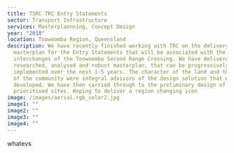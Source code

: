 ```yaml
---
title: TSRC TRC Entry Statements
sector: Transport Infrastructure
services: Masterplannning, Concept Design
year: "2018"
location: Toowoomba Region, Queensland
description: We have recently finished working with TRC on the delivery of the
  masterplan for the Entry Statements that will be associated with the
  interchanges of the Toowoomba Second Range Crossing. We have delivered a fully
  researched, analysed and robust masterplan, that can be progressively
  implemented over the next 1-5 years. The character of the land and the values
  of the community were integral advisors of the design solution that was
  developed. We have then carried through to the preliminary design of 2 of the
  prioritised sites. Hoping to deliver a region changing icon
image: /images/aerial.rgb_color2.jpg
image1: ""
image2: ""
image3: ""
image4: ""
---
```

 w﻿hatevs
